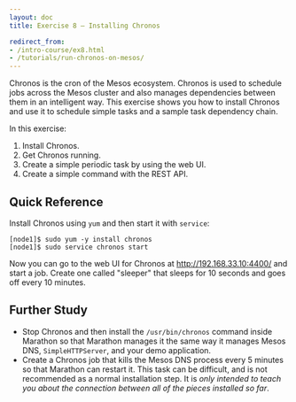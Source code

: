 ```yaml
---
layout: doc
title: Exercise 8 – Installing Chronos

redirect_from:
- /intro-course/ex8.html
- /tutorials/run-chronos-on-mesos/
---
```


Chronos is the cron of the Mesos ecosystem.  Chronos is used to schedule jobs
across the Mesos cluster and also manages dependencies between them in an
intelligent way.  This exercise shows you how to install Chronos and use it
to schedule simple tasks and a sample task dependency chain.

In this exercise:

1. Install Chronos.
2. Get Chronos running.
3. Create a simple periodic task by using the web UI.
4. Create a simple command with the REST API.



<!-- Video Lecture
-------------

{% mesos_video Mesos-Intro-Lecture-8 %} -->

Quick Reference
---------------

Install Chronos using ``yum`` and then start it with ``service``:

```
[node1]$ sudo yum -y install chronos
[node1]$ sudo service chronos start
```

Now you can go to the web UI for Chronos at http://192.168.33.10:4400/ and start a job.  Create one called "sleeper" that sleeps for 10 seconds and goes off every 10 minutes.


Further Study
-------------

* Stop Chronos and then install the ``/usr/bin/chronos`` command inside Marathon so that Marathon manages it the same way it manages Mesos DNS, ``SimpleHTTPServer``, and your demo application.
* Create a Chronos job that kills the Mesos DNS process every 5 minutes so that Marathon can restart it.  This task can be difficult, and is not recommended as a normal installation step.  It is *only intended to teach you about the connection between all of the pieces installed so far*.


